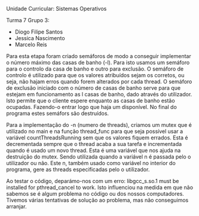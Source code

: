 Unidade Curricular: Sistemas Operativos

Turma 7 Grupo 3:
- Diogo Filipe Santos
- Jessica Nascimento
- Marcelo Reis

Para esta etapa foram criado semáforos de modo a conseguir implementar o número máximo das casas de banho (-l). Para isto usamos um semáforo para o controlo da casa de banho e outro para exclusão. O semáforo de controlo é utilizado para que os valores atribuídos sejam os corretos, ou seja, não hajam erros quando forem alterados por cada thread. O semáforo de exclusão iniciado com o número de casas de banho serve para que estejam em funcionamento as l casas de banho, dado através do utilizador. Isto permite que o cliente espere enquanto as casas de banho estão ocupadas. Fazendo-o entrar logo que haja um disponível. No final do programa estes semáfors são destruídos.

Para a implementação do -n (numero de threads), criamos um mutex que é utilizado no main e na função thread_func para que seja possível usar a variável countThreadsRunning sem que os valores fiquem errados. Esta é decrementada sempre que o thread acaba a sua tarefa e incrementada quando é usado um novo thread. Esta é uma variável que nos ajuda na destruição do mutex. Sendo utilizada quando a variável n é passada pelo o utilizador ou não. Este n, também usado como variável no interior do programa, gere as threads especificadas pelo o utilizador.

Ao testar o código, deparámo-nos com um erro: libgcc_s.so.1 must be installed for pthread_cancel to work. Isto influenciou na medida em que não sabemos se é algum problema no código ou dos nossos computadores. Tivemos várias tentativas de solução ao problema, mas não conseguimos arranjar.

